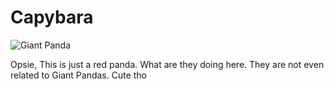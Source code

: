 # Capybara

![Giant Panda]()

Opsie, This is just a red panda. What are they doing here. They are not even related to Giant Pandas. Cute tho
